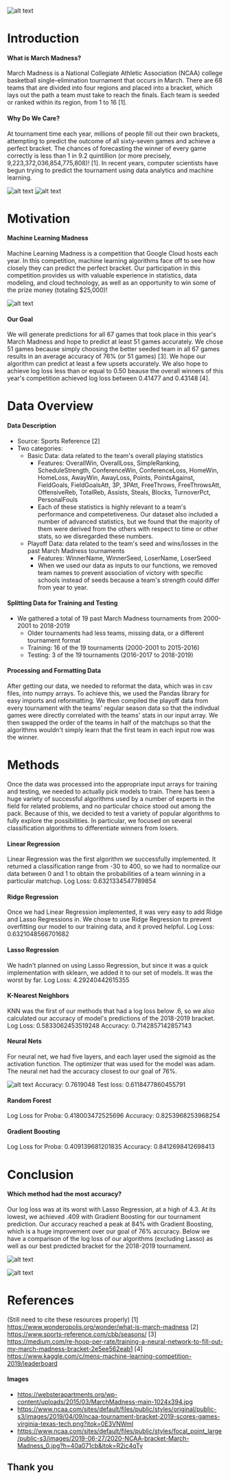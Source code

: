 ![alt text](https://websterapartments.org/wp-content/uploads/2015/03/MarchMadness-main-1024x394.jpg)

# Introduction

#### What is March Madness?
March Madness is a National Collegiate Athletic Association (NCAA) college basketball single-elimination tournament that occurs in March. There are 68 teams that are divided into four regions and placed into a bracket, which lays out the path a team must take to reach the finals. Each team is seeded or ranked within its region, from 1 to 16 [1].

#### Why Do We Care?
At tournament time each year, millions of people fill out their own brackets, attempting to predict the outcome of all sixty-seven games and achieve a perfect bracket. The chances of forecasting the winner of every game correctly is less than 1 in 9.2 quintillion (or more precisely, 9,223,372,036,854,775,808)! [1].  In recent years, computer scientists have begun trying to predict the tournament using data analytics and machine learning.

![alt text](https://www.ncaa.com/sites/default/files/public/styles/focal_point_large/public-s3/images/2019-06-27/2020-NCAA-bracket-March-Madness_0.jpg?h=40a071cb&itok=R2ic4qTy)
![alt text](https://www.ncaa.com/sites/default/files/public/styles/original/public-s3/images/2019/04/09/ncaa-tournament-bracket-2019-scores-games-virginia-texas-tech.png?itok=0E3VNWmI)

# Motivation
#### Machine Learning Madness

Machine Learning Madness is a competition that Google Cloud hosts each year. In this competition, machine learning algorithms face off to see how closely they can predict the perfect bracket.  Our participation in this competition provides us with valuable experience in statistics, data modeling, and cloud technology, as well as an opportunity to win some of the prize money (totaling $25,000)!  

![alt text](https://storage.googleapis.com/kaggle-competitions/kaggle/4862/media/bball-logo.png)

#### Our Goal
We will generate predictions for all 67 games that took place in this year's March Madness and hope to predict at least 51 games accurately.  We chose 51 games because simply choosing the better seeded team in all 67 games results in an average accuracy of 76% (or 51 games) [3].  We hope our algorithm can predict at least a few upsets accurately. We also hope to achieve log loss less than or equal to 0.50 beause the overall winners of this year's competition achieved log loss between 0.41477 and 0.43148 [4].

# Data Overview

#### Data Description
- Source: Sports Reference [2]
- Two categories:
    - Basic Data: data related to the team's overall playing statistics
        - Features: OverallWin, OverallLoss, SimpleRanking, ScheduleStrength, ConferenceWin, ConferenceLoss, HomeWin,                   HomeLoss, AwayWin, AwayLoss, Points, PointsAgainst, FieldGoals, FieldGoalsAtt, 3P, 3PAtt, FreeThrows, FreeThrowsAtt,           OffensiveReb, TotalReb, Assists, Steals, Blocks, TurnoverPct, PersonalFouls
        - Each of these statistics is highly relevant to a team's performance and competetiveness. Our dataset also included a           number of advanced statistics, but we found that the majority of them were derived from the others with respect to             time or other stats, so we disregarded these numbers. 
    - Playoff Data: data related to the team's seed and wins/losses in the past March Madness tournaments
        - Features: WinnerName, WinnerSeed, LoserName, LoserSeed
        - When we used our data as inputs to our functions, we removed team names to prevent association of victory with                 specific schools instead of seeds because a team's strength could differ from year to year. 

#### Splitting Data for Training and Testing
- We gathered a total of 19 past March Madness tournaments from 2000-2001 to 2018-2019
    - Older tournaments had less teams, missing data, or a different tournament format
    - Training: 16 of the 19 tournaments (2000-2001 to 2015-2016)
    - Testing: 3 of the 19 tournaments (2016-2017 to 2018-2019)

#### Processing and Formatting Data
After getting our data, we needed to reformat the data, which was in csv files, into numpy arrays. To achieve this, we used the Pandas library for easy imports and reformatting. We then compiled the playoff data from every tournament with the teams' regular season data so that the indivdual games were directly correlated with the teams' stats in our input array. We then swapped the order of the teams in half of the matchups so that the algorithms wouldn't simply learn that the first team in each input row was the winner. 

# Methods
Once the data was processed into the appropriate input arrays for training and testing, we needed to actually pick models to train. There has been a huge variety of successful algorithms used by a number of experts in the field for related problems, and no particular choice stood out among the pack. Because of this, we decided to test a variety of popular algorithms to fully explore the possibilities. In particular, we focused on several classification algorithms to differentiate winners from losers.

#### Linear Regression
Linear Regression was the first algorithm we successfully implemented. It returned a classification range from -30 to 400, so we had to normalize our data between 0 and 1 to obtain the probabilities of a team winning in a particular matchup. 
Log Loss: 0.6321334547789854

#### Ridge Regression
Once we had Linear Regression implemented, it was very easy to add Ridge and Lasso Regressions in. We chose to use Ridge Regression to prevent overfitting our model to our training data, and it proved helpful.
Log Loss: 0.6321048566701682 

#### Lasso Regression
We hadn't planned on using Lasso Regression, but since it was a quick implementation with sklearn, we added it to our set of models. It was the worst by far. 
Log Loss: 4.29240442615355

#### K-Nearest Neighbors
KNN was the first of our methods that had a log loss below .6, so we also calculated our accuracy of model's predictions of the 2018-2019 bracket. 
Log Loss:  0.5833062453519248
Accuracy: 0.7142857142857143

#### Neural Nets
For neural net, we had five layers, and each layer used the sigmoid as the activation function. The optimizer that was used for the model was adam. The neural net had the accuracy closest to our goal of 76%. 

![alt text](/graphs/nnlogloss.png)
Accuracy: 0.7619048
Test loss: 0.6118477860455791

#### Random Forest
Log Loss for Proba:  0.418003472525696
Accuracy: 0.8253968253968254

#### Gradient Boosting
Log Loss for Proba:  0.409139681201835
Accuracy: 0.8412698412698413

# Conclusion

#### Which method had the most accuracy?
Our log loss was at its worst with Lasso Regression, at a high of 4.3. At its lowest, we achieved .409 with Gradient Boosting for our tournament prediction. Our accuracy reached a peak at 84% with Gradient Boosting, which is a huge improvement over our goal of 76% accuracy. Below we have a comparison of the log loss of our algorithms (excluding Lasso) as well as our best predicted bracket for the 2018-2019 tournament. 

![alt text](/graphs/methodcomparison.png)

![alt text](./Bracket.png)

# References
(Still need to cite these resources properly)
[1] https://www.wonderopolis.org/wonder/what-is-march-madness
[2] https://www.sports-reference.com/cbb/seasons/
[3] https://medium.com/re-hoop-per-rate/training-a-neural-network-to-fill-out-my-march-madness-bracket-2e5ee562eab1
[4] https://www.kaggle.com/c/mens-machine-learning-competition-2019/leaderboard

#### Images
- https://websterapartments.org/wp-content/uploads/2015/03/MarchMadness-main-1024x394.jpg
- https://www.ncaa.com/sites/default/files/public/styles/original/public-s3/images/2019/04/09/ncaa-tournament-bracket-2019-scores-games-virginia-texas-tech.png?itok=0E3VNWmI
- https://www.ncaa.com/sites/default/files/public/styles/focal_point_large/public-s3/images/2019-06-27/2020-NCAA-bracket-March-Madness_0.jpg?h=40a071cb&itok=R2ic4qTy


## Thank you
